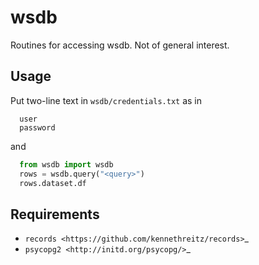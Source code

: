 wsdb
====

Routines for accessing wsdb. Not of general interest.

Usage
-----

Put two-line text in `wsdb/credentials.txt` as in
```
  user
  password
```

and

```python
  from wsdb import wsdb
  rows = wsdb.query("<query>")
  rows.dataset.df
```

Requirements
------------

- `records <https://github.com/kennethreitz/records>`_
- `psycopg2 <http://initd.org/psycopg/>`_

